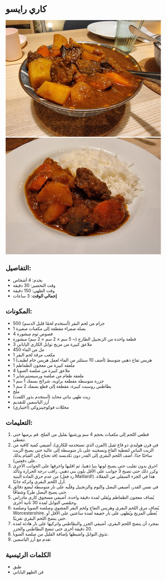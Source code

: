 # كاري رايسو

![كاري رايسو](https://github.com/anamorph/recettes/blob/main/photos/fr-plat-kare_raisu-01.jpg?raw=true) 
![كاري رايسو](https://github.com/anamorph/recettes/blob/main/photos/fr-plat-kare_raisu-02.jpg?raw=true)

## التفاصيل:
* يخدم: 4 أشخاص
* وقت التحضير: 30 دقيقة
* وقت الطهي: 150 دقيقة
* **إجمالي الوقت**: 3 ساعات

## المكونات:
* 500 جرام من لحم البقر (أستخدم لحمًا قليل الدسم)
* 1 بصلة صفراء مقطعة إلى مكعبات صغيرة
* 4 فصوص ثوم مبشورة
* قطعة واحدة من الزنجبيل الطازج (~ 5 سم × 2 سم × 2 سم) مبشورة
* 3 ملاعق كبيرة من مزيج توابل الكاري الياباني
* 450 مل من الماء
* 1 مكعب مرقة لحم البقر
* 1 هريس تفاح ذهبي متوسط (أضف 10 سنتلتر من الماء لعمل هريس خام لطيف)
* 1 ملعقة كبيرة من معجون الطماطم
* 4 ملاعق كبيرة من صلصة الصويا
* 1 ملعقة طعام من صلصة ورسيستيرشاير
* 1 جزرة متوسطة مقطعة بزاوية، شرائح بسمك 1 سم
* 1 بطاطس روسيت كبيرة، مقطعة إلى قطع بسمك 2 سم
* ملح
* زيت طهي نباتي محايد (أستخدم بذور اللفت)
* أرز الياسمين للتقديم
* مخللات فوكوجينزوكي (اختياري)


## التعليمات:
1. قطعي اللحم إلى مكعبات بحجم 4 سم ورشيها بقليل من الملح. قم برميها حتى تتغطى. 
1. في فرن هولندي ذو قاع ثقيل (الفرن الذي تستخدمه للكاري)، أضيفي كمية كافية من الزيت النباتي لتغطية القاع وتسخينه على نار متوسطة إلى عالية حتى يصبح الزيت ساخنًا جدًا. أضف اللحم البقري إلى القدر دون تكديسه (قد تحتاج إلى القيام بذلك على دفعتين). 
1. احرق بدون تقليب حتى يصبح لونها بنيا ذهبيا، ثم اقلبها واحرقها على الجوانب الأخرى وكرر ذلك حتى تصبح 3 جوانب على الأقل بلون بني ذهبي. راقب درجة الحرارة وتأكد من عدم حرق المادة البنية (رد فعل Maillard!) هذا في الجزء السفلي من المقلاة. أزل اللحم البقري واتركه جانبًا.
1. في نفس القدر، أضيفي البصل والثوم والزنجبيل وقلّيه على نار متوسطة لبضع دقائق حتى يصبح البصل طريًا وشفافًا.
1. يُضاف معجون الطماطم ويُقلى لمدة دقيقة واحدة. أضيفي مسحوق كاري مادراس وحمّصي التوابل لمدة 30 ثانية أخرى.
1. يُضاف مرق اللحم البقري وهريس التفاح ولحم البقر المشوي وصلصة الصويا وصلصة Worcestershire. يُغطّى المزيج ويُطهى على نار خفيفة لمدة ساعتين على الأقل أو حتى ينضج اللحم البقري تقريبًا.
1. بمجرد أن ينضج اللحم البقري، أضيفي الجزر والبطاطس واتركيها على نار هادئة لمدة 20 دقيقة أخرى حتى تنضج البطاطس والجزر. 
1. تذوق التوابل واضبطها بإضافة القليل من صلصة الصويا.
1. تقدم مع أرز الياسمين

## الكلمات الرئيسية
* طبق
* فن الطهو الياباني